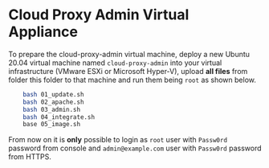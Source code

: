 # Cloud Proxy Admin Virtual Appliance

To prepare the cloud-proxy-admin virtual machine, deploy a new Ubuntu 20.04 virtual machine named ``cloud-proxy-admin`` into your virtual infrastructure (VMware ESXi or Microsoft Hyper-V), upload **all files** from folder this folder to that machine and run them being ``root`` as shown below.

```bash
    bash 01_update.sh
    bash 02_apache.sh
    bash 03_admin.sh
    bash 04_integrate.sh
    base 05_image.sh
```
From now on it is **only** possible to login as ``root`` user with ``Passw0rd`` password from console and ``admin@example.com`` user with ``Passw0rd`` password from HTTPS.
